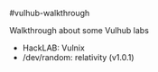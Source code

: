 #vulhub-walkthrough

Walkthrough about some Vulhub labs

- HackLAB: Vulnix
- /dev/random: relativity (v1.0.1)

